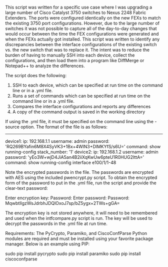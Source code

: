 This script was written for a specific use case where I was upgrading a large number of Cisco Catalyst 3750
switches to Nexus 2248 Fabric Extenders.  The ports were configured identically on the new FEXs to match the 
existing 3750 port configurations.  However, due to the large number of switches it was not possible to capture
all of the day-to-day changes that would occur between the time the FEX configurations were generated and when 
the FEXs actually got installed. This script was written to identify any discrepancies between the interface 
configurations of the existing switch vs. the new switch that was to replace it. The intent was to reduce the burden
of having to manually SSH into each device, collect the configurations, and then load them into a program like
DiffMerge or Notepad++ to analyze the differences.

The script does the following:
1. SSH to each device, which can be specified at run time on the command line or in a .yml file.
2. Runs a set of commands which can be specified at run time on the command line or in a .yml file.
3. Compares the interface configurations and reports any differences
4. A copy of the command output is saved in the working directory

If using the .yml file, it must be specified on the command line using the -source option.  The format of the file
is as follows:

---
device1:
   ip: 192.168.1.1
   username: admin
   password: 'RQ269BYafin6M8X4SyVK3+1Bx+4WlN3+DlMKYfS/s6U='
   command: show running-config
   stack_number: '1'
device2:
   ip: 192.168.1.2
   username: admin
   password: 'yEo3W+wjD4JiA5an4B2iiXqKwUw6pteU1R0HUG2IttA='
   command: show running-config interface e100/1/1-48

Note the encrypted passwords in the file. The passwords are encrypted with AES using the included pwencrypt.py script.
To obtain the encrypted form of the password to put in the .yml file,  run the script and provide the clear-text password:

Enter encryption key:
Password:
Enter password:
Password:
MqwbtIlgzWsJdrbhJDQlOxoJ7sp/bZ5ygx+2TWs+gGA=

The encryption key is not stored anywhere,  it will need to be remembered and used when the intfcompare.py script is run.
The key will be used to decrypt the passwords in the .yml file at run time.  

Requirements:
The PyCrypto, Paramiko, and CiscoConfParse Python modules are required and must be installed using your favorite package manager. Below is an example using PIP:

sudo pip install pycrypto
sudo pip install paramiko
sudo pip install ciscoconfparse



